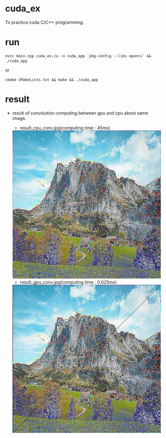 # cuda_ex

To practice cuda C/C++ programming.

# run
```
nvcc main.cpp cuda_ex.cu -o cuda_app `pkg-config --libs opencv` && ./cuda_app
```

or

```
cmake CMakeLists.txt && make && ./cuda_app
```

# result

- result of convolution computing between gpu and cpu about same image.
    - result_cpu_conv.jpg(computing time : 45ms)
    <img src="result_cpu_conv.jpg">

    - result_gpu_conv.jpg(computing time : 0.025ms)
    <img src="result_gpu_conv.jpg">
